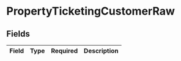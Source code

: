 # PropertyTicketingCustomerRaw


## Fields

| Field       | Type        | Required    | Description |
| ----------- | ----------- | ----------- | ----------- |